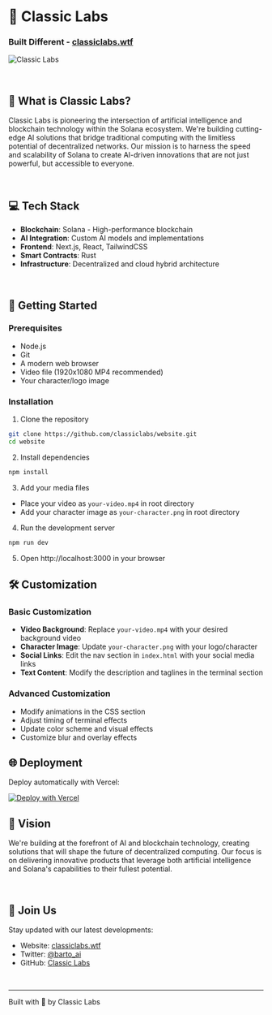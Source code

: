 # 💬 Classic Labs
### Built Different - [classiclabs.wtf](https://www.classiclabs.wtf)
![Classic Labs](https://cdn.prod.website-files.com/674396c59212c6ea348b24e0/679b8ce346082a7d5f3bd742_9096e32672b2f1c26141c50a8cf32b04.png)

<br>

## 🎯 What is Classic Labs?
Classic Labs is pioneering the intersection of artificial intelligence and blockchain technology within the Solana ecosystem. We're building cutting-edge AI solutions that bridge traditional computing with the limitless potential of decentralized networks. Our mission is to harness the speed and scalability of Solana to create AI-driven innovations that are not just powerful, but accessible to everyone.

<br>

## 💻 Tech Stack
- **Blockchain**: Solana - High-performance blockchain
- **AI Integration**: Custom AI models and implementations
- **Frontend**: Next.js, React, TailwindCSS
- **Smart Contracts**: Rust
- **Infrastructure**: Decentralized and cloud hybrid architecture

<br>

## 🚀 Getting Started

### Prerequisites
* Node.js
* Git
* A modern web browser
* Video file (1920x1080 MP4 recommended)
* Your character/logo image

### Installation
1. Clone the repository
```bash
git clone https://github.com/classiclabs/website.git
cd website
```

2. Install dependencies
```bash
npm install
```

3. Add your media files
- Place your video as `your-video.mp4` in root directory
- Add your character image as `your-character.png` in root directory

4. Run the development server
```bash
npm run dev
```

5. Open http://localhost:3000 in your browser

## 🛠️ Customization

### Basic Customization
* **Video Background**: Replace `your-video.mp4` with your desired background video
* **Character Image**: Update `your-character.png` with your logo/character
* **Social Links**: Edit the nav section in `index.html` with your social media links
* **Text Content**: Modify the description and taglines in the terminal section

### Advanced Customization
* Modify animations in the CSS section
* Adjust timing of terminal effects
* Update color scheme and visual effects
* Customize blur and overlay effects

## 🌐 Deployment

Deploy automatically with Vercel:

[![Deploy with Vercel](https://vercel.com/button)](https://vercel.com/new/clone?repository-url=https%3A%2F%2Fgithub.com%2Fclassiclabs%2Fwebsite)

## 🔮 Vision
We're building at the forefront of AI and blockchain technology, creating solutions that will shape the future of decentralized computing. Our focus is on delivering innovative products that leverage both artificial intelligence and Solana's capabilities to their fullest potential.

<br>

## 🤝 Join Us
Stay updated with our latest developments:
- Website: [classiclabs.wtf](https://www.classiclabs.wtf)
- Twitter: [@barto_ai](https://twitter.com/barto_ai)
- GitHub: [Classic Labs](https://github.com/classiclabs)

<br>

---
Built with 🔮 by Classic Labs
